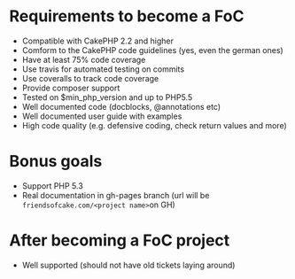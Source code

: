 # Requirements to become a FoC

- Compatible with CakePHP 2.2 and higher
- Comform to the CakePHP code guidelines (yes, even the german ones)
- Have at least 75% code coverage
- Use travis for automated testing on commits
- Use coveralls to track code coverage
- Provide composer support
- Tested on $min_php_version and up to PHP5.5
- Well documented code (docblocks, @annotations etc)
- Well documented user guide with examples
- High code quality (e.g. defensive coding, check return values and more)

# Bonus goals 

- Support PHP 5.3
- Real documentation in gh-pages branch (url will be `friendsofcake.com/<project name>`on GH)

# After becoming a FoC project

- Well supported (should not have old tickets laying around)

